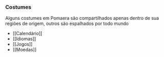 
### Costumes
Alguns costumes em Pomaera são compartilhados apenas dentro de sua regiões de origem, outros são espalhados por todo mundo


- [[Calendário]]
- [[Idiomas]]
- [[Jogos]]
- [[Moedas]]